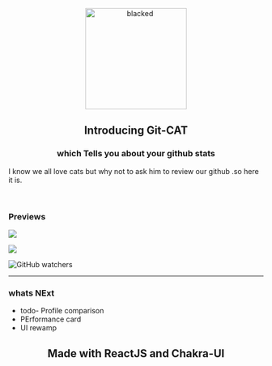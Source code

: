 
<p align="center">
    <img alt="blacked" src="https://github.com/varuogm/git-CAT/blob/master/src/Cats.png?raw=true" width="200"/>
 
</p>
<h2 align="center">  <strong> Introducing  Git-CAT  </strong></h2>

<h3 align="center" >
<strong>which Tells you about your github stats </strong></h3>

I know we all love cats but why not to ask him to review our github .so here it is.


</br>

### Previews



![](https://github.com/varuogm/git-CAT/blob/master/first.png )


![](https://github.com/varuogm/git-CAT/blob/master/second.png)


<img alt="GitHub watchers" src="https://img.shields.io/github/watchers/varuogm/My-snap-creations?label=total%20repo%20watches&style=social">


---

### whats NExt
* todo- Profile comparison
* PErformance card 
* UI rewamp


<h2 align="center">  <strong> Made with ReactJS  and Chakra-UI </strong></h2>
